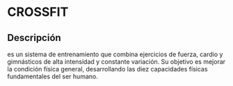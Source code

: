 # CROSSFIT

## Descripción
es un sistema de entrenamiento que combina ejercicios de fuerza, cardio y gimnásticos de alta intensidad y constante variación. Su objetivo es mejorar la condición física general, desarrollando las diez capacidades físicas fundamentales del ser humano.

